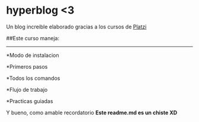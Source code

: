 # hyperblog <3
Un blog increible elaborado gracias a los cursos de [Platzi](https://platzi.com/clases/1557-git-github/19977-readmemd-es-una-excelente-practica/"Platzi")

##Este curso maneja:

------------

*Modo de instalacion

*Primeros pasos

*Todos los comandos

*Flujo de trabajo

*Practicas guiadas

Y bueno, como amable recordatorio **Este readme.md es un chiste XD**


